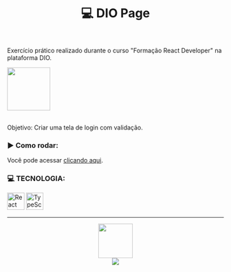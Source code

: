 <div align="center">
  <h1>💻 DIO Page</h1>
<br>
</div>
<div>
  <p>Exercício prático realizado durante o curso "Formação React Developer" na plataforma DIO. </p>
  <img height="100em" src="https://hermes.dio.me/tracks/68c81887-a1c2-440d-a7ea-7777bc10cd41.png">
  <br><br>
  <p> Objetivo: Criar uma tela de login com validação. </p>
<h3>▶ Como rodar:</h3>
<div>
    <p>Você pode acessar <a href="https://login-dio-snowy.vercel.app/">clicando aqui</a>.</p>
</div>
  <h3>💻 TECNOLOGIA:</h3>
  <img  alt="React" width="40" src="https://cdn.jsdelivr.net/gh/devicons/devicon/icons/react/react-original.svg">
  <img  alt="TypeScript" width="40" src="https://cdn.jsdelivr.net/gh/devicons/devicon/icons/typescript/typescript-plain.svg"> 
</div>
<hr>
<div align="center">
    <a href="https://github.com/bncblnc"><img height="80" src="https://avatars.githubusercontent.com/u/108829137?v=4"></a>
   <br/><a href="https://www.linkedin.com/in/bncblnc/" target="_blank"><img src="https://img.shields.io/badge/-LinkedIn-%230077B5?style=for-the-badge&logo=linkedin&logoColor=white" target="_blank"></a>

</div>
